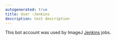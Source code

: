 ```yaml
---
autogenerated: true
title: User ›Jenkins
description: test description
---
```


This bot account was used by ImageJ [Jenkins](/develop/jenkins) jobs.
